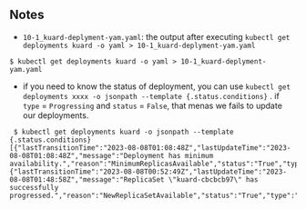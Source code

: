 ## Notes
- `10-1_kuard-deplyment-yam.yaml`: the output after executing `kubectl get deployments kuard -o yaml > 10-1_kuard-deplyment-yam.yaml`
```
$ kubectl get deployments kuard -o yaml > 10-1_kuard-deplyment-yam.yaml
```

- if you need to know the status of deployment, you can use `kubectl get deployments xxxx -o jsonpath --template {.status.conditions}` . if `type` = `Progressing` and `status` = `False`, that menas we fails to update our deployments.
```
 $ kubectl get deployments kuard -o jsonpath --template {.status.conditions}
[{"lastTransitionTime":"2023-08-08T01:08:48Z","lastUpdateTime":"2023-08-08T01:08:48Z","message":"Deployment has minimum availability.","reason":"MinimumReplicasAvailable","status":"True","type":"Available"},{"lastTransitionTime":"2023-08-08T00:52:49Z","lastUpdateTime":"2023-08-08T01:48:58Z","message":"ReplicaSet \"kuard-cbcbcb97\" has successfully progressed.","reason":"NewReplicaSetAvailable","status":"True","type":"Progressing"}]
```

